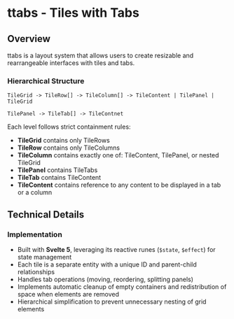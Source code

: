 # ttabs - Tiles with Tabs

## Overview

ttabs is a layout system that allows users to create resizable and rearrangeable interfaces with tiles and tabs.

### Hierarchical Structure

```
TileGrid -> TileRow[] -> TileColumn[] -> TileContent | TilePanel | TileGrid

TilePanel -> TileTab[] -> TileContnet
```

Each level follows strict containment rules:
- **TileGrid** contains only TileRows
- **TileRow** contains only TileColumns 
- **TileColumn** contains exactly one of: TileContent, TilePanel, or nested TileGrid
- **TilePanel** contains TileTabs
- **TileTab** contains TileContent
- **TileContent** contains reference to any content to be displayed in a tab or a column

## Technical Details

### Implementation

- Built with **Svelte 5**, leveraging its reactive runes (`$state`, `$effect`) for state management
- Each tile is a separate entity with a unique ID and parent-child relationships
- Handles tab operations (moving, reordering, splitting panels)
- Implements automatic cleanup of empty containers and redistribution of space when elements are removed
- Hierarchical simplification to prevent unnecessary nesting of grid elements